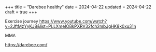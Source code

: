 +++
title = "Darebee healthy"
date = 2024-04-22
updated = 2024-04-22
draft = true
+++

Exercise journey    https://www.youtube.com/watch?v=2JftMzYyKJ8&list=PLLXmeIOBkPXRV32fch2mbJgHK8k0xu31n

MMA

https://darebee.com/